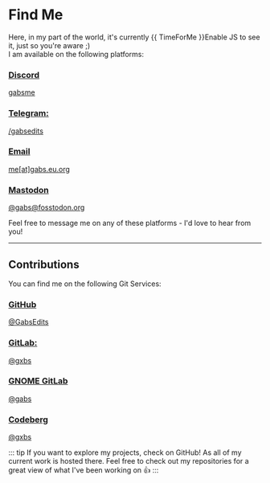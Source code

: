 # Find Me

Here, in my part of the world, it's currently <time><span>{{ TimeForMe }}</span><noscript>Enable JS to see it</noscript></time>, just so you're aware ;)\
I am available on the following platforms:

<div class="socials-container">
    <a class="socials" href="https://discord.com/users/841649648606249021">
        <h3>Discord</h3>
        <p>gabsme</p>
    </a>
    <a class="socials" href="https://t.me/gabsedits">
        <h3>Telegram:</h3>
        <p>/gabsedits</p>
    </a>
    <a class="socials" href="mailto:&#109;&#101;&#64;&#103;&#97;&#98;&#115;&#46;&#101;&#117;&#46;&#111;&#114;&#103;">
        <h3>Email</h3>
        <p>&#109;&#101;[at]&#103;&#97;&#98;&#115;&#46;&#101;&#117;&#46;&#111;&#114;&#103;</p>
    </a>
    <a class="socials" href="https://fosstodon.org/@gabs">
        <h3>Mastodon</h3>
        <p>@gabs@fosstodon.org</p>
    </a>
</div>

Feel free to message me on any of these platforms - I'd love to hear from you!

--- 

## Contributions
You can find me on the following Git Services:

<div class="git-container">
    <a class="git git-special" href="https://github.com/GabsEdits">
        <h3>GitHub</h3>
        <p>@GabsEdits</p>
    </a>
    <a class="git" href="https://gitlab.com/gxbs">
        <h3>GitLab:</h3>
        <p>@gxbs</p>
    </a>
    <a class="git" href="https://gitlab.gnome.org/gabs">
        <h3>GNOME GitLab</h3>
        <p>@gabs</p>
    </a>
    <a class="git" href="https://codeberg.org/gxbs">
        <h3>Codeberg</h3>
        <p>@gxbs</p>
    </a>
</div>

::: tip
If you want to explore my projects, check on GitHub! As all of my current work is hosted there. Feel free to check out my repositories for a great view of what I've been working on :+1:
:::

<script setup lang="ts">
import { ref, onMounted } from 'vue';

const TimeForMe = ref('');

function TimeForMeFunction() {
    const now = new Date();
    const userLocale = navigator.language || "en-US";
    const chisinauTime = now.toLocaleTimeString(userLocale, { timeZone: "Europe/Chisinau", hour12: !(userLocale.startsWith("en") || userLocale.startsWith("en-US")), hour: "numeric", minute: "numeric" });
    return chisinauTime;
}

onMounted(() => {
    setInterval(() => {
        TimeForMe.value = TimeForMeFunction();
    }, 100);
});
</script>
